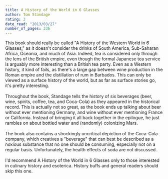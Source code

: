 ```yaml
---
title: A History of the World in 6 Glasses
author: Tom Standage
rating: 3
date_read: "2013/03/27"
number_of_pages: 336
---
```


This book should really be called "A History of the Western World in 6 Glasses," as it doesn't consider the drinks of South America, Sub-Saharan Africa, Oceania, and much of Asia. Indeed, tea is considered only through the lens of the British empire, even though the formal Japanese tea service is arguably more interesting than a British tea party. Even as a Western history, it kind of fails, as there's a large gap between wine production in the Roman empire and the distillation of rum in Barbados. This can only be viewed as a surface history of the world, but as far as surface stories go, it's pretty interesting.<br/><br/>Throughout the book, Standage tells the history of six beverages (beer, wine, spirits, coffee, tea, and Coca-Cola) as they appeared in the historical record. This is actually not so great, as the book ends up talking about beer without ever mentioning Germany, and wine without ever mentioning France or California. Instead of bringing it all back together in the epilogue, he just rambles on about bottled water and (randomly) colonizing Mars.<br/><br/>The book also contains a shockingly uncritical depiction of the Coca-Cola company, which creatives a "beverage" that can best be described as a noxious substance that no one should be consuming, especially not on a regular basis. Unfortunately, the health effects of soda are not discussed.<br/><br/>I'd recommend A History of the World in 6 Glasses only to those interested in culinary history and esoterica. History buffs and general readers should skip this one.